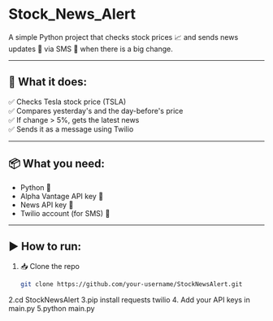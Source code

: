 # Stock_News_Alert

A simple Python project that checks stock prices 📈 and sends news updates 📰 via SMS 📱 when there is a big change.

---

## 🔧 What it does:

✅ Checks Tesla stock price (TSLA)  
✅ Compares yesterday's and the day-before's price  
✅ If change > 5%, gets the latest news  
✅ Sends it as a message using Twilio

---

## 📦 What you need:

- Python 🐍
- Alpha Vantage API key 🔑
- News API key 📰
- Twilio account (for SMS) 📱

---

## ▶️ How to run:

1. 📥 Clone the repo  
   ```bash
   git clone https://github.com/your-username/StockNewsAlert.git

2.cd StockNewsAlert
3.pip install requests twilio
4. Add your API keys in main.py
5.python main.py
   
   
